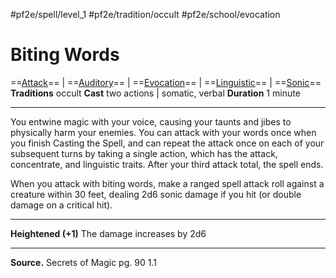 #pf2e/spell/level_1 #pf2e/tradition/occult #pf2e/school/evocation 
# Biting Words
==[Attack](../../../Traits/Attack.md)== | ==[Auditory](../../../Traits/Auditory.md)== | ==[Evocation](../../../Traits/Evocation.md)== | ==[Linguistic](../../../Traits/Linguistic.md)== | ==[Sonic](../../../Traits/Sonic.md)==
**Traditions** occult
**Cast** two actions | somatic, verbal
**Duration** 1 minute

---
You entwine magic with your voice, causing your taunts and jibes to physically harm your enemies. You can attack with your words once when you finish Casting the Spell, and can repeat the attack once on each of your subsequent turns by taking a single action, which has the attack, concentrate, and linguistic traits. After your third attack total, the spell ends.

When you attack with biting words, make a ranged spell attack roll against a creature within 30 feet, dealing 2d6 sonic damage if you hit (or double damage on a critical hit).

---
**Heightened (+1)** The damage increases by 2d6

---
**Source.** Secrets of Magic pg. 90 1.1